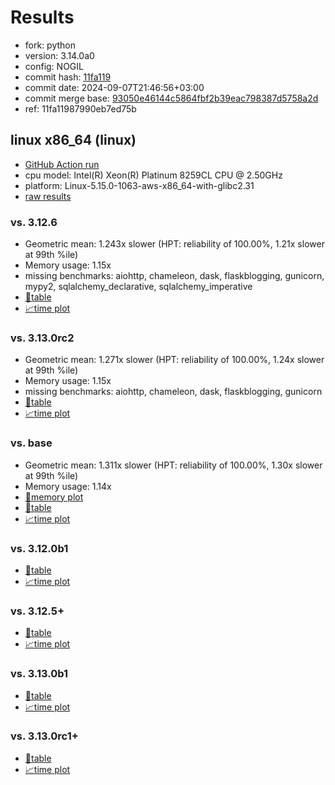 # Results

- fork: python
- version: 3.14.0a0
- config: NOGIL
- commit hash: [11fa119](https://github.com/python/cpython/commit/11fa119)
- commit date: 2024-09-07T21:46:56+03:00
- commit merge base: [93050e46144c5864fbf2b39eac798387d5758a2d](https://github.com/python/cpython/commit/93050e46144c5864fbf2b39eac798387d5758a2d)
- ref: 11fa11987990eb7ed75b

## linux x86_64 (linux)

- [GitHub Action run](https://github.com/facebookexperimental/free-threading-benchmarking/actions/runs/10755442682)
- cpu model: Intel(R) Xeon(R) Platinum 8259CL CPU @ 2.50GHz
- platform: Linux-5.15.0-1063-aws-x86_64-with-glibc2.31
- [raw results](bm-20240907-linux-x86_64-python-11fa11987990eb7ed75b-3.14.0a0-11fa119.json)

### vs. 3.12.6

- Geometric mean: 1.243x slower (HPT: reliability of 100.00%, 1.21x slower at 99th %ile)
- Memory usage: 1.15x
- missing benchmarks: aiohttp, chameleon, dask, flaskblogging, gunicorn, mypy2, sqlalchemy_declarative, sqlalchemy_imperative
- [📄table](bm-20240907-linux-x86_64-python-11fa11987990eb7ed75b-3.14.0a0-11fa119-vs-3.12.6.md)
- [📈time plot](bm-20240907-linux-x86_64-python-11fa11987990eb7ed75b-3.14.0a0-11fa119-vs-3.12.6.svg)

### vs. 3.13.0rc2

- Geometric mean: 1.271x slower (HPT: reliability of 100.00%, 1.24x slower at 99th %ile)
- Memory usage: 1.15x
- missing benchmarks: aiohttp, chameleon, dask, flaskblogging, gunicorn
- [📄table](bm-20240907-linux-x86_64-python-11fa11987990eb7ed75b-3.14.0a0-11fa119-vs-3.13.0rc2.md)
- [📈time plot](bm-20240907-linux-x86_64-python-11fa11987990eb7ed75b-3.14.0a0-11fa119-vs-3.13.0rc2.svg)

### vs. base

- Geometric mean: 1.311x slower (HPT: reliability of 100.00%, 1.30x slower at 99th %ile)
- Memory usage: 1.14x
- [🧠memory plot](bm-20240907-linux-x86_64-python-11fa11987990eb7ed75b-3.14.0a0-11fa119-vs-base-mem.svg)
- [📄table](bm-20240907-linux-x86_64-python-11fa11987990eb7ed75b-3.14.0a0-11fa119-vs-base.md)
- [📈time plot](bm-20240907-linux-x86_64-python-11fa11987990eb7ed75b-3.14.0a0-11fa119-vs-base.svg)

### vs. 3.12.0b1

- [📄table](bm-20240907-linux-x86_64-python-11fa11987990eb7ed75b-3.14.0a0-11fa119-vs-3.12.0b1.md)
- [📈time plot](bm-20240907-linux-x86_64-python-11fa11987990eb7ed75b-3.14.0a0-11fa119-vs-3.12.0b1.svg)

### vs. 3.12.5+

- [📄table](bm-20240907-linux-x86_64-python-11fa11987990eb7ed75b-3.14.0a0-11fa119-vs-3.12.5%2B.md)
- [📈time plot](bm-20240907-linux-x86_64-python-11fa11987990eb7ed75b-3.14.0a0-11fa119-vs-3.12.5%2B.svg)

### vs. 3.13.0b1

- [📄table](bm-20240907-linux-x86_64-python-11fa11987990eb7ed75b-3.14.0a0-11fa119-vs-3.13.0b1.md)
- [📈time plot](bm-20240907-linux-x86_64-python-11fa11987990eb7ed75b-3.14.0a0-11fa119-vs-3.13.0b1.svg)

### vs. 3.13.0rc1+

- [📄table](bm-20240907-linux-x86_64-python-11fa11987990eb7ed75b-3.14.0a0-11fa119-vs-3.13.0rc1%2B.md)
- [📈time plot](bm-20240907-linux-x86_64-python-11fa11987990eb7ed75b-3.14.0a0-11fa119-vs-3.13.0rc1%2B.svg)

